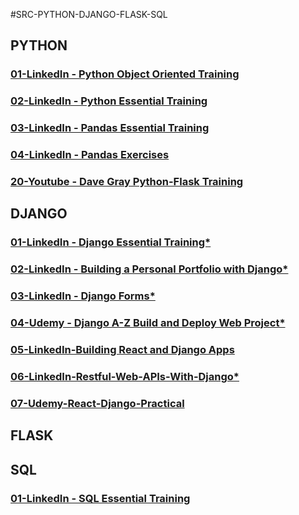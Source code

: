 #SRC-PYTHON-DJANGO-FLASK-SQL

## PYTHON

### [01-LinkedIn - Python Object Oriented Training](https://github.com/omeatai/src-AI-Software/blob/main/src-python-django-flask-sql/python/01-Python-Object-Oriented.md)

### [02-LinkedIn - Python Essential Training](https://github.com/omeatai/src-AI-Software/blob/main/src-python-django-flask-sql/python/02-Python-Essential-Training.md)

### [03-LinkedIn - Pandas Essential Training](https://github.com/omeatai/src-AI-Software/blob/main/src-python-django-flask-sql/python/03-Pandas-Essential-Training.md)

### [04-LinkedIn - Pandas Exercises](https://github.com/omeatai/src-AI-Software/blob/main/src-python-django-flask-sql/python/04-Pandas-Exercises.md)

### [20-Youtube - Dave Gray Python-Flask Training](https://github.com/omeatai/src-AI-Software/blob/main/src-python-django-flask-sql/python/20-Dave-Gray-Python-Flask.md)

## DJANGO

### [01-LinkedIn - Django Essential Training*](https://github.com/omeatai/src-AI-Software/blob/main/src-python-django-flask-sql/django/01-LinkedIn-Django-Essential.md)

### [02-LinkedIn - Building a Personal Portfolio with Django*](https://github.com/omeatai/src-AI-Software/blob/main/src-python-django-flask-sql/django/02-LinkedIn-Django-Personal-Portfolio.md)

### [03-LinkedIn - Django Forms*](https://github.com/omeatai/src-AI-Software/blob/main/src-python-django-flask-sql/django/03-LinkedIn-Django-Forms.md)

### [04-Udemy - Django A-Z Build and Deploy Web Project*](https://github.com/omeatai/src-AI-Software/blob/main/src-python-django-flask-sql/django/04-Udemy-Django-A-Z.md)

### [05-LinkedIn-Building React and Django Apps](https://github.com/omeatai/src-AI-Software/blob/main/src-python-django-flask-sql/django/05-LinkedIn-Django-React-and-Django-apps.md)

### [06-LinkedIn-Restful-Web-APIs-With-Django*](https://github.com/omeatai/src-AI-Software/blob/main/src-python-django-flask-sql/django/06-LinkedIn-Restful-Web-APIs-With-Django.md)

### [07-Udemy-React-Django-Practical](https://github.com/omeatai/src-AI-Software/blob/main/src-python-django-flask-sql/django/07-Udemy-React-Django-Practical.md)

## FLASK

## SQL

### [01-LinkedIn - SQL Essential Training](https://github.com/omeatai/src-AI-Software/blob/main/src-python-django-flask-sql/sql/01_sql_essential_training.md)
